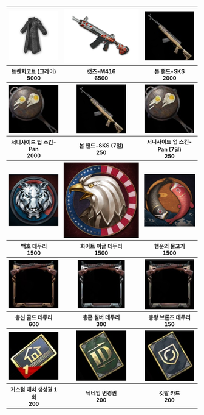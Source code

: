 <table style='table-layout:fixed;'>
  <tbody>
    <tr>
      <th> <img src=./트렌치코트.jpg>
      <th> <img src=./캣츠-M416.png>
      <th> <img src=./본_핸드-SKS.jpg>
    </tr>
  </tbody>
  <tbody>
    <tr>
      <th> 트렌치코트 (그레이) <br> 5000
      <th> 캣츠-M416 <br> 6500
      <th> 본 핸드-SKS <br> 2000
    </tr>
  </tbody>
  <tbody>
    <tr>
      <th> <img src=./서니사이드.jpg>
      <th> <img src=./본_핸드-SKS.jpg>
      <th> <img src=./서니사이드.jpg>
    </tr>
  </tbody>
  <tbody>
    <tr>
      <th> 서니사이드 업 스킨-Pan <br> 2000
      <th> 본 핸드-SKS (7일) <br> 250
      <th> 서니사이드 업 스킨-Pan (7일) <br> 250
    </tr>
  </tbody>
  <tbody>
    <tr>
      <th> <img src=./백호.jpg>
      <th> <img src=./화이트이글.jpg>
      <th> <img src=./행운의_물고기.jpg>
    </tr>
  </tbody>
  <tbody>
    <tr>
      <th> 백호 테두리 <br> 1500
      <th> 화이트 이글 테두리 <br> 1500
      <th> 행운의 물고기 <br> 1500
    </tr>
  </tbody>
  <tbody>
    <tr>
      <th> <img src=./총신.jpg>
      <th> <img src=./총혼.jpg>
      <th> <img src=./총왕.jpg>
    </tr>
  </tbody>
  <tbody>
    <tr>
      <th> 총신 골드 테두리 <br> 600
      <th> 총혼 실버 테두리 <br> 300
      <th> 총왕 브론즈 테두리 <br> 150
    </tr>
  </tbody>
  <tbody>
    <tr>
      <th> <img src=./커스텀매치.jpg>
      <th> <img src=./닉변권.jpg>
      <th> <img src=./깃발카드.jpg>
    </tr>
  </tbody>
  <tbody>
    <tr>
      <th> 커스텀 매치 생성권 1회 <br> 200
      <th> 닉네임 변경권 <br> 200
      <th> 깃발 카드 <br> 200
    </tr>
  </tbody>
</table>
